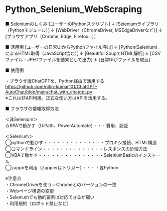 # Python_Selenium_WebScraping

■ Seleniumのしくみ
[ユーザーのPythonスクリプト]
↓
[Seleniumライブラリ（Pythonモジュール）]
↓
[WebDriver（ChromeDriver, MSEdgeDriverなど）]
↓
[ブラウザアプリ（Chrome, Edge, Firefox...）]

■ 活用例
[ユーザーの日常UIからPythonファイル呼出]
↓
[Python(Selenium)_によるHTML取得（JavaScript含む）]
↓
[Beautiful SoupでHTML解析]
↓
[CSVファイル・JPEGファイルを結果として出力]
↓
[日常UIがファイルを取込]


■ 使用例

・ブラウザ版ChatGPTを、Python経由で活用する  
  https://github.com/nitin-kumar101/ChatGPT-AutoChat/blob/main/chat_with_chatgpt.py  
  ※これは非API利用。正式な使い方はAPIを活用する。

■ ブラウザの情報取得方法

＜非Selenium＞  
△RPAで動かす（UiPath、PowerAutomate）・・・費用、認証

＜Selenium＞  
◯pythonで動かす・・・・・・・・・・・・・・プロキシ接続、HTML構造  
◯コマンドライン・・・・・・・・・・・・・・レスポンスの処理方法  
◯VBAで動かす・・・・・・・・・・・・・・・SeleniumBasicのインストール  
◯zappirを利用（Zappierはトリガー）・・・・要Python

※注意点  
・ChromeDriverを使う＝Chromeとのバージョンの一致  
・Webページ構造の変更  
・Seleniumでも動的要素は対応できるが弱い  
・利用規約（ロボット禁止など）
